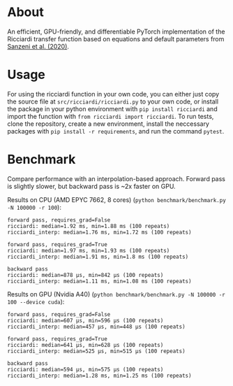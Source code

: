 # About
An efficient, GPU-friendly, and differentiable PyTorch implementation of the Ricciardi transfer function based on equations and default parameters from [Sanzeni et al. (2020)](https://journals.plos.org/ploscompbiol/article?id=10.1371/journal.pcbi.1008165).

# Usage
For using the ricciardi function in your own code, you can either just copy the source file at `src/ricciardi/ricciardi.py` to your own code, or install the package in your python environment with `pip install ricciardi` and import the function with `from ricciardi import ricciardi`. To run tests, clone the repository, create a new environment, install the neccessary packages with `pip install -r requirements`, and run the command `pytest`.

# Benchmark
Compare performance with an interpolation-based approach. Forward pass is slightly slower, but backward pass is ~2x faster on GPU.

Results on CPU (AMD EPYC 7662, 8 cores) (`python benchmark/benchmark.py -N 100000 -r 100`):
```
forward pass, requires_grad=False
ricciardi: median=1.92 ms, min=1.88 ms (100 repeats)
ricciardi_interp: median=1.76 ms, min=1.72 ms (100 repeats)

forward pass, requires_grad=True
ricciardi: median=1.97 ms, min=1.93 ms (100 repeats)
ricciardi_interp: median=1.91 ms, min=1.8 ms (100 repeats)

backward pass
ricciardi: median=878 μs, min=842 μs (100 repeats)
ricciardi_interp: median=1.11 ms, min=1.08 ms (100 repeats)
```

Results on GPU (Nvidia A40) (`python benchmark/benchmark.py -N 100000 -r 100 --device cuda`):
```
forward pass, requires_grad=False
ricciardi: median=607 μs, min=596 μs (100 repeats)
ricciardi_interp: median=457 μs, min=448 μs (100 repeats)

forward pass, requires_grad=True
ricciardi: median=641 μs, min=628 μs (100 repeats)
ricciardi_interp: median=525 μs, min=515 μs (100 repeats)

backward pass
ricciardi: median=594 μs, min=575 μs (100 repeats)
ricciardi_interp: median=1.28 ms, min=1.25 ms (100 repeats)
```
